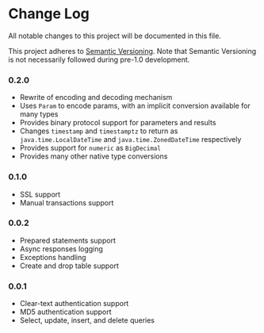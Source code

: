 # Change Log
All notable changes to this project will be documented in this file.

This project adheres to [Semantic Versioning](http://semver.org/). Note that Semantic Versioning is not
necessarily followed during pre-1.0 development.

### 0.2.0
* Rewrite of encoding and decoding mechanism
* Uses `Param` to encode params, with an implicit conversion available for many types
* Provides binary protocol support for parameters and results
* Changes `timestamp` and `timestamptz` to return as `java.time.LocalDateTime` and `java.time.ZonedDateTime` respectively
* Provides support for `numeric` as `BigDecimal`
* Provides many other native type conversions

### 0.1.0
* SSL support
* Manual transactions support

### 0.0.2
* Prepared statements support
* Async responses logging
* Exceptions handling
* Create and drop table support

### 0.0.1
* Clear-text authentication support
* MD5 authentication support
* Select, update, insert, and delete queries


